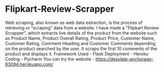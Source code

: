# Flipkart-Review-Scrapper
Web scraping, also known as web data extraction, is the process of retrieving or “scraping” data from a website. I have made a "Flipkart Review Scrapper", which extracts live details of the product from the website such as Product Name, Product Overall Rating, Product Price, Customer Name, Customer Rating, Comment Heading and Customer Comments depending on the product searched by the user. It scraps the first 10 comments of the product and displays it. Framework Used - Flask Deployment - Heroku Coding - Pycharm You can try the website - https://desolate-anchorage-83094.herokuapp.com/
